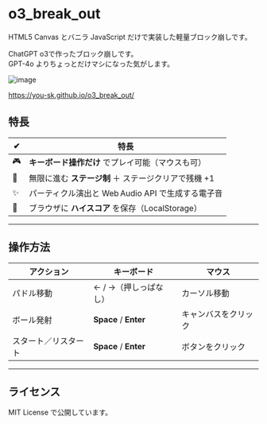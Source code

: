# o3_break_out
HTML5 Canvas とバニラ JavaScript だけで実装した軽量ブロック崩しです。  

ChatGPT o3で作ったブロック崩しです。  
GPT-4o よりちょっとだけマシになった気がします。  

![image](https://github.com/user-attachments/assets/63ee84f7-8061-4c28-9dba-68ea631ca333)

https://you-sk.github.io/o3_break_out/


## 特長

| ✔  | 特長                                       |
| -- | ---------------------------------------- |
| 🎮 | **キーボード操作だけ** でプレイ可能（マウスも可）              |
| 🪩 | 無限に進む **ステージ制** ＋ ステージクリアで残機 +1          |
| ✨  | パーティクル演出と Web Audio API で生成する電子音         |
| 💾 | ブラウザに **ハイスコア** を保存（LocalStorage）        |

---

## 操作方法

| アクション      | キーボード                 | マウス        |
| ---------- | --------------------- | ---------- |
| パドル移動      | ← / →（押しっぱなし）         | カーソル移動     |
| ボール発射      | **Space** / **Enter** | キャンバスをクリック |
| スタート／リスタート | **Space** / **Enter** | ボタンをクリック   |

---

## ライセンス

MIT License で公開しています。
